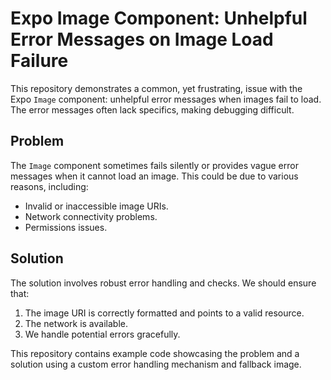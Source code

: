 # Expo Image Component: Unhelpful Error Messages on Image Load Failure

This repository demonstrates a common, yet frustrating, issue with the Expo `Image` component:  unhelpful error messages when images fail to load. The error messages often lack specifics, making debugging difficult.

## Problem
The `Image` component sometimes fails silently or provides vague error messages when it cannot load an image. This could be due to various reasons, including:

* Invalid or inaccessible image URIs.
* Network connectivity problems.
* Permissions issues.

## Solution
The solution involves robust error handling and checks. We should ensure that:

1. The image URI is correctly formatted and points to a valid resource.
2. The network is available.
3.  We handle potential errors gracefully.

This repository contains example code showcasing the problem and a solution using a custom error handling mechanism and fallback image.